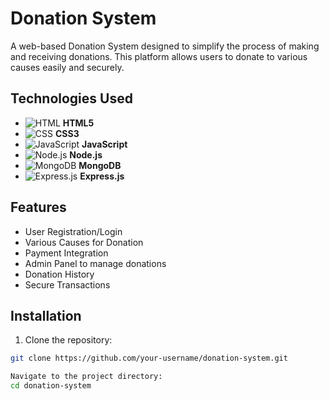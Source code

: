 # Donation System

A web-based Donation System designed to simplify the process of making and receiving donations. This platform allows users to donate to various causes easily and securely.

## Technologies Used

- ![HTML](https://img.icons8.com/color/48/000000/html-5.png) **HTML5**
- ![CSS](https://img.icons8.com/color/48/000000/css3.png) **CSS3**
- ![JavaScript](https://img.icons8.com/color/48/000000/javascript.png) **JavaScript**
- ![Node.js](https://img.icons8.com/ios/50/000000/nodejs.png) **Node.js**
- ![MongoDB](https://img.icons8.com/ios/50/000000/mongodb.png) **MongoDB**
- ![Express.js](https://img.icons8.com/ios/50/000000/express-js.png) **Express.js**

## Features

- User Registration/Login
- Various Causes for Donation
- Payment Integration
- Admin Panel to manage donations
- Donation History
- Secure Transactions

## Installation

1. Clone the repository:

```bash
git clone https://github.com/your-username/donation-system.git

Navigate to the project directory:
cd donation-system

